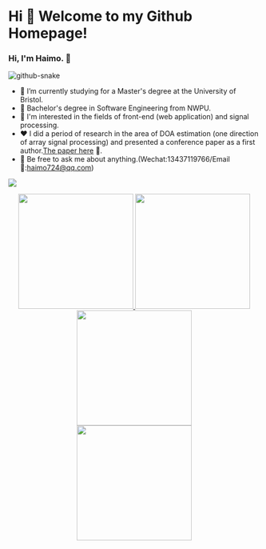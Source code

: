 # Hi 🎉 Welcome to my Github Homepage!
### Hi, I'm Haimo. 👋

<picture>
  <source media="(prefers-color-scheme: dark)" srcset="https://cdn.jsdelivr.net/gh/sun0225SUN/sun0225SUN/profile-snake-contrib/github-contribution-grid-snake-dark.svg" />
  <source media="(prefers-color-scheme: light)" srcset="https://cdn.jsdelivr.net/gh/sun0225SUN/sun0225SUN/profile-snake-contrib/github-contribution-grid-snake.svg" />
  <img alt="github-snake" src="https://cdn.jsdelivr.net/gh/sun0225SUN/sun0225SUN/profile-snake-contrib/github-contribution-grid-snake-dark.svg" />
  </picture>

- 🔭 I’m currently studying for a Master's degree at the University of Bristol.
- 🌱 Bachelor's degree in Software Engineering from NWPU. 
- 🤔 I'm interested in the fields of front-end (web application) and signal processing.
- ❤️ I did a period of research in the area of DOA estimation (one direction of array signal processing) and presented a conference paper as a first author.[The paper here](https://ieeexplore.ieee.org/document/10050603) 🚗.
- 💬 Be free to ask me about anything.(Wechat:13437119766/Email📧:haimo724@qq.com)


<img src="https://cdn.jsdelivr.net/gh/sun0225SUN/sun0225SUN/assets/images/icon.png" /></div>

<p align="center">
  <a href="https://github.com/haimo724">
    <img height="230px" src="http://github-profile-summary-cards.vercel.app/api/cards/profile-details?username=haimo724&theme=react" />
  </a>
  <a href="https://github.com/haimo724">
    <img height="230px" src="https://github-readme-streak-stats.herokuapp.com/?user=haimo724&hide_border=true&card_width=338&theme=react" />
  </a>
  <a href="https://github.com/haimo724">
    <img height="230px" src="http://github-profile-summary-cards.vercel.app/api/cards/stats?username=haimo724&theme=react" />
  </a><br>
  <a href="https://github.com/haimo724">
    <img height="230px" src="https://github-readme-stats.vercel.app/api/top-langs/?username=haimo724&langs_count=8&theme=react" />
  </a>
</p>

